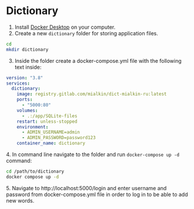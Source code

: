 # Dictionary

1. Install [Docker Desktop](https://docs.docker.com/get-docker/) on your computer.
2. Create a new `dictionary` folder for storing application files.

```bash
cd
mkdir dictionary
```

3. Inside the folder create a docker-compose.yml file with the following text inside:

```yaml
version: "3.8"
services:
  dictionary:
    image: registry.gitlab.com/mialkin/dict-mialkin-ru:latest
    ports:
      - "5000:80"
    volumes:
      - .:/app/SQLite-files
    restart: unless-stopped
    environment:
      - ADMIN_USERNAME=admin
      - ADMIN_PASSWORD=password123
    container_name: dictionary
```

4\. In command line navigate to the folder and run `docker-compose up -d` command:

```bash
cd /path/to/dictionary
docker compose up -d
```
5\. Navigate to http://localhost:5000/login and enter username and password from docker-compose.yml file in order to log in to be able to add new words.
